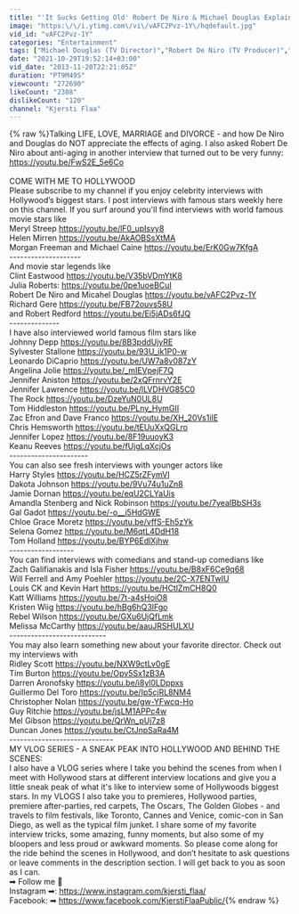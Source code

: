 ```yaml
---
title: "'It Sucks Getting Old' Robert De Niro & Michael Douglas Explaining Why (Extended)"
image: "https:\/\/i.ytimg.com\/vi\/vAFC2Pvz-1Y\/hqdefault.jpg"
vid_id: "vAFC2Pvz-1Y"
categories: "Entertainment"
tags: ["Michael Douglas (TV Director)","Robert De Niro (TV Producer)","last vegas"]
date: "2021-10-29T19:52:14+03:00"
vid_date: "2013-11-20T22:21:05Z"
duration: "PT9M49S"
viewcount: "272690"
likeCount: "2308"
dislikeCount: "120"
channel: "Kjersti Flaa"
---
```

{% raw %}Talking LIFE, LOVE, MARRIAGE and DIVORCE - and how De Niro and Douglas do NOT appreciate the effects of aging. I also asked Robert De Niro about anti-aging in another interview that turned out to be very funny: <a rel="nofollow" target="blank" href="https://youtu.be/FwS2E_5e6Co">https://youtu.be/FwS2E_5e6Co</a><br /><br />COME WITH ME TO HOLLYWOOD<br />Please subscribe to my channel if you enjoy celebrity interviews with Hollywood’s biggest stars. I post interviews with famous stars weekly here on this channel. If you surf around you'll find interviews with world famous movie stars like <br />Meryl Streep <a rel="nofollow" target="blank" href="https://youtu.be/lF0_upIsvy8">https://youtu.be/lF0_upIsvy8</a><br />Helen Mirren <a rel="nofollow" target="blank" href="https://youtu.be/AkAOBSsXtMA">https://youtu.be/AkAOBSsXtMA</a><br />Morgan Freeman and Michael Caine <a rel="nofollow" target="blank" href="https://youtu.be/ErK0Gw7KfgA">https://youtu.be/ErK0Gw7KfgA</a><br /> --------------------<br />And movie star legends like <br />Clint Eastwood <a rel="nofollow" target="blank" href="https://youtu.be/V35bVDmYtK8">https://youtu.be/V35bVDmYtK8</a><br />Julia Roberts: <a rel="nofollow" target="blank" href="https://youtu.be/0pe1uoeBCuI">https://youtu.be/0pe1uoeBCuI</a><br />Robert De Niro and Micahel Douglas <a rel="nofollow" target="blank" href="https://youtu.be/vAFC2Pvz-1Y">https://youtu.be/vAFC2Pvz-1Y</a><br />Richard Gere <a rel="nofollow" target="blank" href="https://youtu.be/FB72ouvs58U">https://youtu.be/FB72ouvs58U</a><br />and Robert Redford <a rel="nofollow" target="blank" href="https://youtu.be/Ei5jADs6fJQ">https://youtu.be/Ei5jADs6fJQ</a><br />--------------<br />I have also interviewed world famous film stars like <br />Johnny Depp <a rel="nofollow" target="blank" href="https://youtu.be/8B3pddUjyRE">https://youtu.be/8B3pddUjyRE</a><br />Sylvester Stallone <a rel="nofollow" target="blank" href="https://youtu.be/93U_ik1P0-w">https://youtu.be/93U_ik1P0-w</a><br />Leonardo DiCaprio <a rel="nofollow" target="blank" href="https://youtu.be/UW7a8v087zY">https://youtu.be/UW7a8v087zY</a><br />Angelina Jolie <a rel="nofollow" target="blank" href="https://youtu.be/_mIEVpejF7Q">https://youtu.be/_mIEVpejF7Q</a><br />Jennifer Aniston <a rel="nofollow" target="blank" href="https://youtu.be/2xQFrnrvY2E">https://youtu.be/2xQFrnrvY2E</a><br />Jennifer Lawrence <a rel="nofollow" target="blank" href="https://youtu.be/lLVDHVG85C0">https://youtu.be/lLVDHVG85C0</a><br />The Rock <a rel="nofollow" target="blank" href="https://youtu.be/DzeYuN0UL8U">https://youtu.be/DzeYuN0UL8U</a><br />Tom Hiddleston <a rel="nofollow" target="blank" href="https://youtu.be/PLny_HymGII">https://youtu.be/PLny_HymGII</a><br />Zac Efron and Dave Franco <a rel="nofollow" target="blank" href="https://youtu.be/XH_20Vs1iIE">https://youtu.be/XH_20Vs1iIE</a><br />Chris Hemsworth <a rel="nofollow" target="blank" href="https://youtu.be/tEUuXxQGLro">https://youtu.be/tEUuXxQGLro</a><br />Jennifer Lopez <a rel="nofollow" target="blank" href="https://youtu.be/8F19uuoyK3">https://youtu.be/8F19uuoyK3</a><br />Keanu Reeves <a rel="nofollow" target="blank" href="https://youtu.be/fUjgLqXcjOs">https://youtu.be/fUjgLqXcjOs</a><br />----------------------<br />You can also see fresh interviews with younger actors like<br />Harry Styles <a rel="nofollow" target="blank" href="https://youtu.be/HCZ5rZFymVI">https://youtu.be/HCZ5rZFymVI</a><br />Dakota Johnson <a rel="nofollow" target="blank" href="https://youtu.be/9Vu74u1uZn8">https://youtu.be/9Vu74u1uZn8</a><br />Jamie Dornan <a rel="nofollow" target="blank" href="https://youtu.be/eqU2CLYaUis">https://youtu.be/eqU2CLYaUis</a><br />Amandla Stenberg and Nick Robinson <a rel="nofollow" target="blank" href="https://youtu.be/7yeaIBbSH3s">https://youtu.be/7yeaIBbSH3s</a><br />Gal Gadot <a rel="nofollow" target="blank" href="https://youtu.be/-o__i5HdGWE">https://youtu.be/-o__i5HdGWE</a><br />Chloe Grace Moretz <a rel="nofollow" target="blank" href="https://youtu.be/vffS-Eh5zYk">https://youtu.be/vffS-Eh5zYk</a><br />Selena Gomez <a rel="nofollow" target="blank" href="https://youtu.be/M6qtL4DdH18">https://youtu.be/M6qtL4DdH18</a><br />Tom Holland <a rel="nofollow" target="blank" href="https://youtu.be/BYP6EdlXjhw">https://youtu.be/BYP6EdlXjhw</a><br />------------------<br />You can find interviews with comedians and stand-up comedians like <br />Zach Galifianakis and Isla Fisher <a rel="nofollow" target="blank" href="https://youtu.be/B8xF6Ce9q68">https://youtu.be/B8xF6Ce9q68</a><br />Will Ferrell and Amy Poehler <a rel="nofollow" target="blank" href="https://youtu.be/2C-X7ENTwIU">https://youtu.be/2C-X7ENTwIU</a> <br />Louis CK and Kevin Hart <a rel="nofollow" target="blank" href="https://youtu.be/HCtlZmCH8Q0">https://youtu.be/HCtlZmCH8Q0</a><br />Katt Williams <a rel="nofollow" target="blank" href="https://youtu.be/7t-a4sHoiO8">https://youtu.be/7t-a4sHoiO8</a><br />Kristen Wiig <a rel="nofollow" target="blank" href="https://youtu.be/hBg6hQ3IFgo">https://youtu.be/hBg6hQ3IFgo</a><br />Rebel Wilson <a rel="nofollow" target="blank" href="https://youtu.be/GXu6UjQfLmk">https://youtu.be/GXu6UjQfLmk</a><br />Melissa McCarthy <a rel="nofollow" target="blank" href="https://youtu.be/aauJRSHULXU">https://youtu.be/aauJRSHULXU</a><br />---------------------------<br />You may also learn something new about your favorite director. Check out my interviews with <br />Ridley Scott <a rel="nofollow" target="blank" href="https://youtu.be/NXW9ctLv0gE">https://youtu.be/NXW9ctLv0gE</a><br />Tim Burton <a rel="nofollow" target="blank" href="https://youtu.be/Opv5Sx1zB3A">https://youtu.be/Opv5Sx1zB3A</a><br />Darren Aronofsky <a rel="nofollow" target="blank" href="https://youtu.be/i8yl0LDppxs">https://youtu.be/i8yl0LDppxs</a><br />Guillermo Del Toro <a rel="nofollow" target="blank" href="https://youtu.be/Ip5cjRL8NM4">https://youtu.be/Ip5cjRL8NM4</a><br />Christopher Nolan <a rel="nofollow" target="blank" href="https://youtu.be/gw-YFwcq-Ho">https://youtu.be/gw-YFwcq-Ho</a><br />Guy Ritchie <a rel="nofollow" target="blank" href="https://youtu.be/jsLM1APPc4w">https://youtu.be/jsLM1APPc4w</a><br />Mel Gibson <a rel="nofollow" target="blank" href="https://youtu.be/QrWn_pUj7z8">https://youtu.be/QrWn_pUj7z8</a><br />Duncan Jones <a rel="nofollow" target="blank" href="https://youtu.be/CtJnpSaRa4M">https://youtu.be/CtJnpSaRa4M</a><br />-----------------------------<br />MY VLOG SERIES - A SNEAK PEAK INTO HOLLYWOOD AND BEHIND THE SCENES:<br />I also have a VLOG series where I take you behind the scenes from when I meet with Hollywood stars at different interview locations and give you a little sneak peak of what it's like to interview some of Hollywoods biggest stars. In my VLOGS I also take you to premieres, Hollywood parties, premiere after-parties, red carpets, The Oscars, The Golden Globes - and travels to film festivals, like Toronto, Cannes and Venice, comic-con in San Diego, as well as the typical film junket. I share some of my favorite interview tricks, some amazing, funny moments, but also some of my bloopers and less proud or awkward moments. So please come along for the ride behind the scenes in Hollywood, and don’t hesitate to ask questions or leave comments in the description section. I will get back to you as soon as I can.<br />➡ Follow me 📸<br />Instagram ➡: <a rel="nofollow" target="blank" href="https://www.instagram.com/kjersti_flaa/">https://www.instagram.com/kjersti_flaa/</a><br />Facebook: ➡ <a rel="nofollow" target="blank" href="https://www.facebook.com/KjerstiFlaaPublic/">https://www.facebook.com/KjerstiFlaaPublic/</a>{% endraw %}
